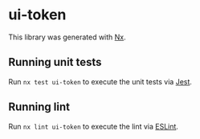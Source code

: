 # ui-token

This library was generated with [Nx](https://nx.dev).

## Running unit tests

Run `nx test ui-token` to execute the unit tests via [Jest](https://jestjs.io).

## Running lint

Run `nx lint ui-token` to execute the lint via [ESLint](https://eslint.org/).
